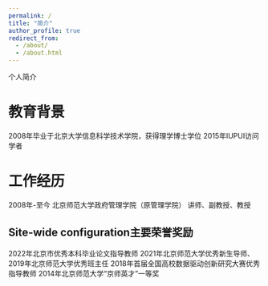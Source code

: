 ```yaml
---
permalink: /
title: "简介"
author_profile: true
redirect_from: 
  - /about/
  - /about.html
---
```


个人简介

教育背景
======
2008年毕业于北京大学信息科学技术学院，获得理学博士学位
2015年IUPUI访问学者

工作经历
======
2008年-至今 北京师范大学政府管理学院（原管理学院） 讲师、副教授、教授

Site-wide configuration主要荣誉奖励
------
2022年北京市优秀本科毕业论文指导教师
2021年北京师范大学优秀新生导师、
2019年北京师范大学优秀班主任
2018年首届全国高校数据驱动创新研究大赛优秀指导教师
2014年北京师范大学“京师英才”一等奖
